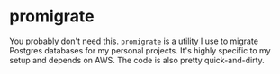 # promigrate

You probably don't need this. `promigrate` is a utility I use to migrate Postgres databases for my personal projects. It's highly specific to my setup and depends on AWS. The code is also pretty quick-and-dirty.
